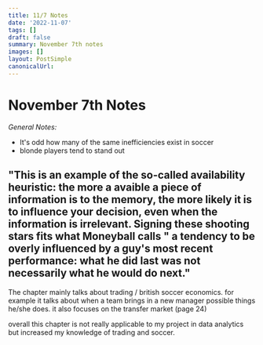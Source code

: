```yaml
---
title: 11/7 Notes
date: '2022-11-07'
tags: []
draft: false
summary: November 7th notes
images: []
layout: PostSimple
canonicalUrl:
---
```


# November 7th Notes

_General Notes:_

- It's odd how many of the same inefficiencies exist in soccer
- blonde players tend to stand out

## "This is an example of the so-called availability heuristic: the more a avaible a piece of information is to the memory, the more likely it is to influence your decision, even when the information is irrelevant. Signing these shooting stars fits what Moneyball calls " a tendency to be overly influenced by a guy's most recent performance: what he did last was not necessarily what he would do next."

The chapter mainly talks about trading / british soccer economics. for example it talks about when a team brings in a new manager possible things he/she does. it also focuses on the transfer market (page 24)

overall this chapter is not really applicable to my project in data analytics but increased my knowledge of trading and soccer.
